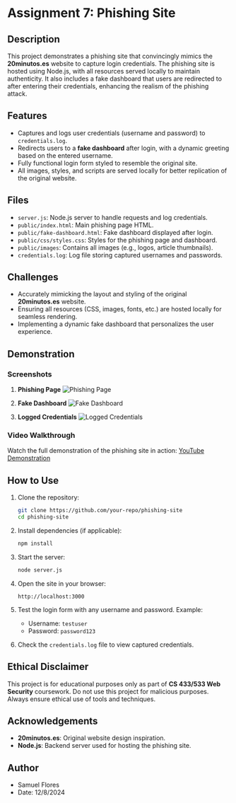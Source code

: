 
# Assignment 7: Phishing Site

## Description
This project demonstrates a phishing site that convincingly mimics the **20minutos.es** website to capture login credentials. The phishing site is hosted using Node.js, with all resources served locally to maintain authenticity. It also includes a fake dashboard that users are redirected to after entering their credentials, enhancing the realism of the phishing attack.

## Features
- Captures and logs user credentials (username and password) to `credentials.log`.
- Redirects users to a **fake dashboard** after login, with a dynamic greeting based on the entered username.
- Fully functional login form styled to resemble the original site.
- All images, styles, and scripts are served locally for better replication of the original website.

## Files
- `server.js`: Node.js server to handle requests and log credentials.
- `public/index.html`: Main phishing page HTML.
- `public/fake-dashboard.html`: Fake dashboard displayed after login.
- `public/css/styles.css`: Styles for the phishing page and dashboard.
- `public/images`: Contains all images (e.g., logos, article thumbnails).
- `credentials.log`: Log file storing captured usernames and passwords.

## Challenges
- Accurately mimicking the layout and styling of the original **20minutos.es** website.
- Ensuring all resources (CSS, images, fonts, etc.) are hosted locally for seamless rendering.
- Implementing a dynamic fake dashboard that personalizes the user experience.

## Demonstration
### Screenshots
1. **Phishing Page**
   ![Phishing Page](/phishing-page.png)

2. **Fake Dashboard**
   ![Fake Dashboard](/fake-dashboard.png)

3. **Logged Credentials**
   ![Logged Credentials](/logged-credentials.png)

### Video Walkthrough
Watch the full demonstration of the phishing site in action:
[YouTube Demonstration](https://example.com)

## How to Use
1. Clone the repository:
   ```bash
   git clone https://github.com/your-repo/phishing-site
   cd phishing-site
   ```
2. Install dependencies (if applicable):
   ```bash
   npm install
   ```
3. Start the server:
   ```bash
   node server.js
   ```
4. Open the site in your browser:
   ```
   http://localhost:3000
   ```

5. Test the login form with any username and password. Example:
   - Username: `testuser`
   - Password: `password123`

6. Check the `credentials.log` file to view captured credentials.

## Ethical Disclaimer
This project is for educational purposes only as part of **CS 433/533 Web Security** coursework. Do not use this project for malicious purposes. Always ensure ethical use of tools and techniques.

## Acknowledgements
- **20minutos.es**: Original website design inspiration.
- **Node.js**: Backend server used for hosting the phishing site.

## Author

- Samuel Flores
- Date: 12/8/2024